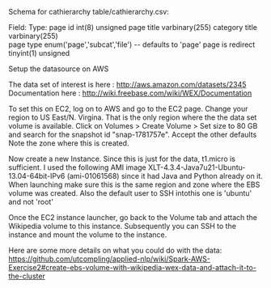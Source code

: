 Schema for cathierarchy table/cathierarchy.csv:

Field:			Type:
page id			int(8) unsigned
page title		varbinary(255)
category title		varbinary(255)               
page type		enum('page','subcat','file') -- defaults to 'page'
page is redirect	tinyint(1) unsigned 








Setup the datasource on AWS

The data set of interest is here : http://aws.amazon.com/datasets/2345
Documentation here : http://wiki.freebase.com/wiki/WEX/Documentation

To set this on EC2, log on to AWS and go to the EC2 page. 
Change your region to US East/N. Virgina. That is the only region where the the data set volume is available.
Click on Volumes > Create Volume > 
Set size to 80 GB and search for the snapshot id "snap-1781757e". Accept the other defaults
Note the zone where this is created.

Now create a new Instance. Since this is just for the data, t1.micro is sufficient. I used the following AMI image XLT-4.3.4-Java7u21-Ubuntu-13.04-64bit-IPv6 (ami-01061568) since it had Java and Python already on it. When launching make sure this is the same region and zone where the EBS volume was created. Also the default user to SSH intothis one is 'ubuntu' and not 'root'

Once the EC2 instance launcher, go back to the Volume tab and attach the Wikipedia volume to this instance. Subsequently you can SSH to the instance and mount the volume to the instance.

Here are some more details on what you could do with the data: 
https://github.com/utcompling/applied-nlp/wiki/Spark-AWS-Exercise2#create-ebs-volume-with-wikipedia-wex-data-and-attach-it-to-the-cluster
